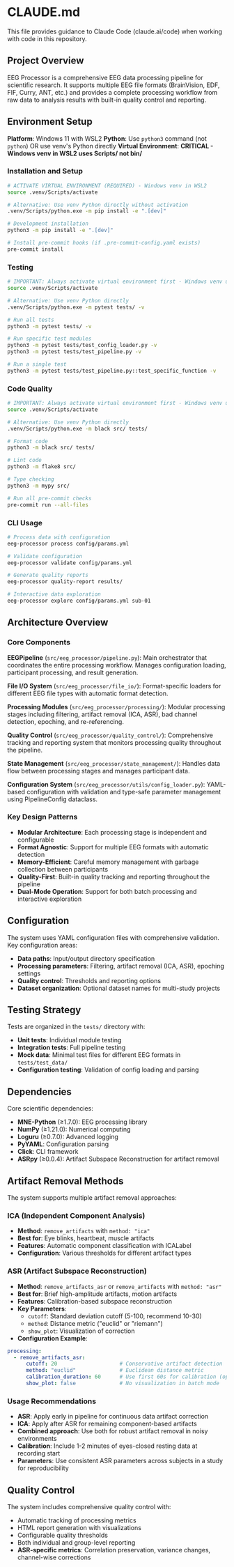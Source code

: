 # CLAUDE.md

This file provides guidance to Claude Code (claude.ai/code) when working with code in this repository.

## Project Overview

EEG Processor is a comprehensive EEG data processing pipeline for scientific research. It supports multiple EEG file formats (BrainVision, EDF, FIF, Curry, ANT, etc.) and provides a complete processing workflow from raw data to analysis results with built-in quality control and reporting.

## Environment Setup

**Platform**: Windows 11 with WSL2
**Python**: Use `python3` command (not `python`) OR use venv's Python directly
**Virtual Environment**: **CRITICAL - Windows venv in WSL2 uses Scripts/ not bin/**

### Installation and Setup
```bash
# ACTIVATE VIRTUAL ENVIRONMENT (REQUIRED) - Windows venv in WSL2
source .venv/Scripts/activate

# Alternative: Use venv Python directly without activation
.venv/Scripts/python.exe -m pip install -e ".[dev]"

# Development installation
python3 -m pip install -e ".[dev]"

# Install pre-commit hooks (if .pre-commit-config.yaml exists)
pre-commit install
```

### Testing
```bash
# IMPORTANT: Always activate virtual environment first - Windows venv uses Scripts/
source .venv/Scripts/activate

# Alternative: Use venv Python directly
.venv/Scripts/python.exe -m pytest tests/ -v

# Run all tests
python3 -m pytest tests/ -v

# Run specific test modules
python3 -m pytest tests/test_config_loader.py -v
python3 -m pytest tests/test_pipeline.py -v

# Run a single test
python3 -m pytest tests/test_pipeline.py::test_specific_function -v
```

### Code Quality
```bash
# IMPORTANT: Always activate virtual environment first - Windows venv uses Scripts/
source .venv/Scripts/activate

# Alternative: Use venv Python directly
.venv/Scripts/python.exe -m black src/ tests/

# Format code
python3 -m black src/ tests/

# Lint code
python3 -m flake8 src/

# Type checking
python3 -m mypy src/

# Run all pre-commit checks
pre-commit run --all-files
```

### CLI Usage
```bash
# Process data with configuration
eeg-processor process config/params.yml

# Validate configuration
eeg-processor validate config/params.yml

# Generate quality reports
eeg-processor quality-report results/

# Interactive data exploration
eeg-processor explore config/params.yml sub-01
```

## Architecture Overview

### Core Components

**EEGPipeline** (`src/eeg_processor/pipeline.py`): Main orchestrator that coordinates the entire processing workflow. Manages configuration loading, participant processing, and result generation.

**File I/O System** (`src/eeg_processor/file_io/`): Format-specific loaders for different EEG file types with automatic format detection.

**Processing Modules** (`src/eeg_processor/processing/`): Modular processing stages including filtering, artifact removal (ICA, ASR), bad channel detection, epoching, and re-referencing.

**Quality Control** (`src/eeg_processor/quality_control/`): Comprehensive tracking and reporting system that monitors processing quality throughout the pipeline.

**State Management** (`src/eeg_processor/state_management/`): Handles data flow between processing stages and manages participant data.

**Configuration System** (`src/eeg_processor/utils/config_loader.py`): YAML-based configuration with validation and type-safe parameter management using PipelineConfig dataclass.

### Key Design Patterns

- **Modular Architecture**: Each processing stage is independent and configurable
- **Format Agnostic**: Support for multiple EEG formats with automatic detection
- **Memory-Efficient**: Careful memory management with garbage collection between participants
- **Quality-First**: Built-in quality tracking and reporting throughout the pipeline
- **Dual-Mode Operation**: Support for both batch processing and interactive exploration

## Configuration

The system uses YAML configuration files with comprehensive validation. Key configuration areas:

- **Data paths**: Input/output directory specification
- **Processing parameters**: Filtering, artifact removal (ICA, ASR), epoching settings
- **Quality control**: Thresholds and reporting options
- **Dataset organization**: Optional dataset names for multi-study projects

## Testing Strategy

Tests are organized in the `tests/` directory with:
- **Unit tests**: Individual module testing
- **Integration tests**: Full pipeline testing
- **Mock data**: Minimal test files for different EEG formats in `tests/test_data/`
- **Configuration testing**: Validation of config loading and parsing

## Dependencies

Core scientific dependencies:
- **MNE-Python** (≥1.7.0): EEG processing library
- **NumPy** (≥1.21.0): Numerical computing
- **Loguru** (≥0.7.0): Advanced logging
- **PyYAML**: Configuration parsing
- **Click**: CLI framework
- **ASRpy** (≥0.0.4): Artifact Subspace Reconstruction for artifact removal

## Artifact Removal Methods

The system supports multiple artifact removal approaches:

### ICA (Independent Component Analysis)
- **Method**: `remove_artifacts` with `method: "ica"`
- **Best for**: Eye blinks, heartbeat, muscle artifacts
- **Features**: Automatic component classification with ICALabel
- **Configuration**: Various thresholds for different artifact types

### ASR (Artifact Subspace Reconstruction)
- **Method**: `remove_artifacts_asr` or `remove_artifacts` with `method: "asr"`
- **Best for**: Brief high-amplitude artifacts, motion artifacts
- **Features**: Calibration-based subspace reconstruction
- **Key Parameters**:
  - `cutoff`: Standard deviation cutoff (5-100, recommend 10-30)
  - `method`: Distance metric ("euclid" or "riemann")
  - `show_plot`: Visualization of correction
- **Configuration Example**:
```yaml
processing:
  - remove_artifacts_asr:
      cutoff: 20                    # Conservative artifact detection
      method: "euclid"              # Euclidean distance metric
      calibration_duration: 60      # Use first 60s for calibration (optional)
      show_plot: false              # No visualization in batch mode
```

### Usage Recommendations
- **ASR**: Apply early in pipeline for continuous data artifact correction
- **ICA**: Apply after ASR for remaining component-based artifacts
- **Combined approach**: Use both for robust artifact removal in noisy environments
- **Calibration**: Include 1-2 minutes of eyes-closed resting data at recording start
- **Parameters**: Use consistent ASR parameters across subjects in a study for reproducibility

## Quality Control

The system includes comprehensive quality control with:
- Automatic tracking of processing metrics
- HTML report generation with visualizations
- Configurable quality thresholds
- Both individual and group-level reporting
- **ASR-specific metrics**: Correlation preservation, variance changes, channel-wise corrections